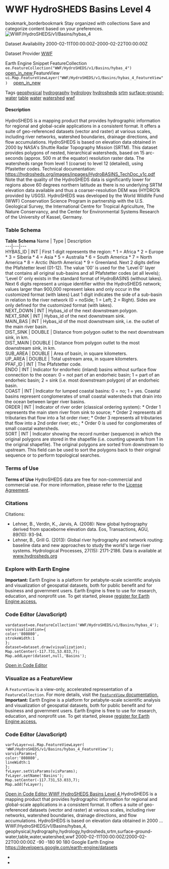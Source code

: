  
#  WWF HydroSHEDS Basins Level 4 
bookmark_borderbookmark Stay organized with collections  Save and categorize content based on your preferences. 
![WWF/HydroSHEDS/v1/Basins/hybas_4](https://developers.google.com/earth-engine/datasets/images/WWF/WWF_HydroSHEDS_v1_Basins_hybas_4_sample.png) 

Dataset Availability
    2000-02-11T00:00:00Z–2000-02-22T00:00:00Z 

Dataset Provider
     [ WWF ](https://www.hydrosheds.org/) 

Earth Engine Snippet
     FeatureCollection `    ee.FeatureCollection("WWF/HydroSHEDS/v1/Basins/hybas_4")   ` [ open_in_new ](https://code.earthengine.google.com/?scriptPath=Examples:Datasets/WWF/WWF_HydroSHEDS_v1_Basins_hybas_4)      FeatureView  `    ui.Map.FeatureViewLayer("WWF/HydroSHEDS/v1/Basins/hybas_4_FeatureView")   ` [ open_in_new ](https://code.earthengine.google.com/?scriptPath=Examples:Datasets/WWF/WWF_HydroSHEDS_v1_Basins_hybas_4_FeatureView) 

Tags
     [geophysical](https://developers.google.com/earth-engine/datasets/tags/geophysical) [hydrography](https://developers.google.com/earth-engine/datasets/tags/hydrography) [hydrology](https://developers.google.com/earth-engine/datasets/tags/hydrology) [hydrosheds](https://developers.google.com/earth-engine/datasets/tags/hydrosheds) [srtm](https://developers.google.com/earth-engine/datasets/tags/srtm) [surface-ground-water](https://developers.google.com/earth-engine/datasets/tags/surface-ground-water) [table](https://developers.google.com/earth-engine/datasets/tags/table) [water](https://developers.google.com/earth-engine/datasets/tags/water) [watershed](https://developers.google.com/earth-engine/datasets/tags/watershed) [wwf](https://developers.google.com/earth-engine/datasets/tags/wwf)
#### Description
HydroSHEDS is a mapping product that provides hydrographic information for regional and global-scale applications in a consistent format. It offers a suite of geo-referenced datasets (vector and raster) at various scales, including river networks, watershed boundaries, drainage directions, and flow accumulations. HydroSHEDS is based on elevation data obtained in 2000 by NASA's Shuttle Radar Topography Mission (SRTM).
This dataset provides polygons of nested, hierarchical watersheds, based on 15 arc-seconds (approx. 500 m at the equator) resolution raster data. The watersheds range from level 1 (coarse) to level 12 (detailed), using Pfastetter codes.
Technical documentation:
<https://hydrosheds.org/images/inpages/HydroBASINS_TechDoc_v1c.pdf>
Note that the quality of the HydroSHEDS data is significantly lower for regions above 60 degrees northern latitude as there is no underlying SRTM elevation data available and thus a coarser-resolution DEM was (HYDRO1k provided by USGS).
HydroSHEDS was developed by the World Wildlife Fund (WWF) Conservation Science Program in partnership with the U.S. Geological Survey, the International Centre for Tropical Agriculture, The Nature Conservancy, and the Center for Environmental Systems Research of the University of Kassel, Germany.
### Table Schema
**Table Schema**
Name | Type | Description  
---|---|---  
HYBAS_ID | INT | First 1 digit represents the region: * 1 = Africa * 2 = Europe * 3 = Siberia * 4 = Asia * 5 = Australia * 6 = South America * 7 = North America * 8 = Arctic (North America) * 9 = Greenland. Next 2 digits define the Pfafstetter level (01-12). The value '00' is used for the 'Level 0' layer that contains all original sub-basins and all Pfafstetter codes (at all levels); 'Level 0' only exists in the standard format of HydroBASINS (without lakes). Next 6 digits represent a unique identifier within the HydroSHEDS network; values larger than 900,000 represent lakes and only occur in the customized format (with lakes) Last 1 digit indicates the side of a sub-basin in relation to the river network (0 = noSide; 1 = Left; 2 = Right). Sides are only defined for the customized format (with lakes).  
NEXT_DOWN | INT | Hybas_id of the next downstream polygon.  
NEXT_SINK | INT | Hybas_id of the next downstream sink.  
MAIN_BAS | INT | Hybas_id of the most downstream sink, i.e. the outlet of the main river basin.  
DIST_SINK | DOUBLE | Distance from polygon outlet to the next downstream sink, in km.  
DIST_MAIN | DOUBLE | Distance from polygon outlet to the most downstream sink, in km.  
SUB_AREA | DOUBLE | Area of basin, in square kilometers.  
UP_AREA | DOUBLE | Total upstream area, in square kilometers.  
PFAF_ID | INT | The Pfafstetter code.  
ENDO | INT | Indicator for endorheic (inland) basins without surface flow connection to the ocean: 0 = not part of an endorheic basin; 1 = part of an endorheic basin; 2 = sink (i.e. most downstream polygon) of an endorheic basin.  
COAST | INT | Indicator for lumped coastal basins: 0 = no; 1 = yes. Coastal basins represent conglomerates of small coastal watersheds that drain into the ocean between larger river basins.  
ORDER | INT | Indicator of river order (classical ordering system): * Order 1 represents the main stem river from sink to source; * Order 2 represents all tributaries that flow into a 1st order river; * Order 3 represents all tributaries that flow into a 2nd order river; etc.; * Order 0 is used for conglomerates of small coastal watersheds.  
SORT | INT | Indicator showing the record number (sequence) in which the original polygons are stored in the shapefile (i.e. counting upwards from 1 in the original shapefile). The original polygons are sorted from downstream to upstream. This field can be used to sort the polygons back to their original sequence or to perform topological searches.  
### Terms of Use
**Terms of Use**
HydroSHEDS data are free for non-commercial and commercial use. For more information, please refer to the [License Agreement](https://www.hydrosheds.org/page/license).
### Citations
Citations:
  * Lehner, B., Verdin, K., Jarvis, A. (2008): New global hydrography derived from spaceborne elevation data. Eos, Transactions, AGU, 89(10): 93-94.
  * Lehner, B., Grill G. (2013): Global river hydrography and network routing: baseline data and new approaches to study the world's large river systems. Hydrological Processes, 27(15): 2171-2186. Data is available at www.hydrosheds.org


### Explore with Earth Engine
**Important:** Earth Engine is a platform for petabyte-scale scientific analysis and visualization of geospatial datasets, both for public benefit and for business and government users. Earth Engine is free to use for research, education, and nonprofit use. To get started, please [register for Earth Engine access.](https://console.cloud.google.com/earth-engine)
### Code Editor (JavaScript)
```
vardataset=ee.FeatureCollection('WWF/HydroSHEDS/v1/Basins/hybas_4');
varvisualization={
color:'808080',
strokeWidth:1
};
dataset=dataset.draw(visualization);
Map.setCenter(-117.731,53.033,7);
Map.addLayer(dataset,null,'Basins');
```
[ Open in Code Editor ](https://code.earthengine.google.com/?scriptPath=Examples:Datasets/WWF/WWF_HydroSHEDS_v1_Basins_hybas_4)
### Visualize as a FeatureView
A `FeatureView` is a view-only, accelerated representation of a `FeatureCollection`. For more details, visit the [ `FeatureView` documentation. ](https://developers.google.com/earth-engine/guides/featureview_overview)
**Important:** Earth Engine is a platform for petabyte-scale scientific analysis and visualization of geospatial datasets, both for public benefit and for business and government users. Earth Engine is free to use for research, education, and nonprofit use. To get started, please [register for Earth Engine access.](https://console.cloud.google.com/earth-engine)
### Code Editor (JavaScript)
```
varfvLayer=ui.Map.FeatureViewLayer(
'WWF/HydroSHEDS/v1/Basins/hybas_4_FeatureView');
varvisParams={
color:'808080',
lineWidth:1
};
fvLayer.setVisParams(visParams);
fvLayer.setName('Basins');
Map.setCenter(-117.731,53.033,7);
Map.add(fvLayer);
```
[ Open in Code Editor ](https://code.earthengine.google.com/?scriptPath=Examples:Datasets/WWF/WWF_HydroSHEDS_v1_Basins_hybas_4_FeatureView)
[ WWF HydroSHEDS Basins Level 4 ](https://developers.google.com/earth-engine/datasets/catalog/WWF_HydroSHEDS_v1_Basins_hybas_4)
HydroSHEDS is a mapping product that provides hydrographic information for regional and global-scale applications in a consistent format. It offers a suite of geo-referenced datasets (vector and raster) at various scales, including river networks, watershed boundaries, drainage directions, and flow accumulations. HydroSHEDS is based on elevation data obtained in 2000 …
WWF/HydroSHEDS/v1/Basins/hybas_4, geophysical,hydrography,hydrology,hydrosheds,srtm,surface-ground-water,table,water,watershed,wwf 
2000-02-11T00:00:00Z/2000-02-22T00:00:00Z
-90 -180 90 180 
Google Earth Engine
https://developers.google.com/earth-engine/datasets
  * [ ](https://doi.org/https://www.hydrosheds.org/)
  * [ ](https://doi.org/https://developers.google.com/earth-engine/datasets/catalog/WWF_HydroSHEDS_v1_Basins_hybas_4)


